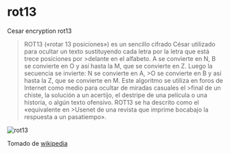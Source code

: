 # rot13
Cesar encryption rot13

>ROT13 («rotar 13 posiciones») es un sencillo cifrado César utilizado para ocultar un texto sustituyendo cada letra por la letra que está trece posiciones por >delante en el alfabeto. A se convierte en N, B se convierte en O y así hasta la M, que se convierte en Z. Luego la secuencia se invierte: N se convierte en A, >O se convierte en B y así hasta la Z, que se convierte en M. Este algoritmo se utiliza en foros de Internet como medio para ocultar de miradas casuales el >final de un chiste, la solución a un acertijo, el destripe de una película o una historia, o algún texto ofensivo. ROT13 se ha descrito como el «equivalente en >Usenet de una revista que imprime bocabajo la respuesta a un pasatiempo».

![rot13](https://darkbyteblog.files.wordpress.com/2011/06/cripto-rot131.jpg)

Tomado de [wikipedia](https://es.wikipedia.org/wiki/ROT13)
